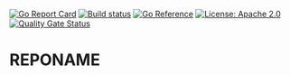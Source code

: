 [![Go Report Card](https://goreportcard.com/badge/github.com/theopenlane/REPONAME)](https://goreportcard.com/report/github.com/theopenlane/REPONAME)
[![Build status](https://badge.buildkite.com/b4e79f9d76e5c585fc971ae299106d45e85fd8e7a16241386a.svg)](https://buildkite.com/theopenlane/REPONAME?branch=main)
[![Go Reference](https://pkg.go.dev/badge/github.com/theopenlane/REPONAME.svg)](https://pkg.go.dev/github.com/theopenlane/REPONAME)
[![License: Apache 2.0](https://img.shields.io/badge/License-Apache2.0-brightgreen.svg)](https://opensource.org/licenses/Apache-2.0)
[![Quality Gate Status](https://sonarcloud.io/api/project_badges/measure?project=theopenlane_REPONAME&metric=alert_status)](https://sonarcloud.io/summary/new_code?id=theopenlane_REPONAME)

# REPONAME
